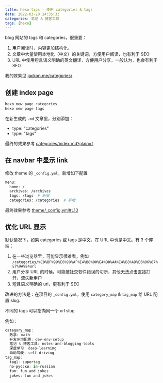 ```yaml
---
title: hexo tips - 使用 categories & tags
date: 2022-03-20 14:36:33
categories: 笔记 & 博客工具
tags: [hexo]
---
```


blog 网站的 tags 和 categories，很重要：

1. 用户阅读时，内容更加结构化。
2. 文章中大量使用本地化（中文）的关键词，方便用户阅读，也有利于 SEO
3. URL 中使用短且语义明确的英文翻译，方便用户分享，一般认为，也会有利于 SEO

我的效果见 [jackon.me/categories/](https://jackon.me/categories/)

## 创建 index page

```bash
hexo new page categories
hexo new page tags
```

在新生成的 `.md` 文章里，分别添加：

- type: "categories"
- type: "tags"

最终的效果参考 [categories/index.md?plain=1](https://github.com/JackonYang/blog-2020s/blob/master/source/categories/index.md?plain=1)


## 在 navbar 中显示 link

修改 theme 的 `_config.yml`，新增如下配置

```bash
menu:
  home: /
  archives: /archives
  tags: /tags  # 新增
  categories: /categories  # 新增
```

最终效果参考 [theme/_config.yml#L10](https://github.com/misc-codes/hexo-theme-xoxo/blob/0a21f331182a528452479a5679af75f61a65983d/_config.yml#L10)

## 优化 URL 显示

默认情况下，如果 categories 或 tags 是中文，在 URL 中也是中文。有 3 个弊端：

1. 在一些浏览器里，可能显示很难看，例如 `/categories/%E8%BF%99%E6%98%AF%E4%B8%80%E4%B8%AA%E4%B8%AD%E6%96%87%E7%9A%84url`
2. 用户分享 URL 的时候，可能被社交软件错误的切断，其他无法点击直接打开，流失新用户
3. 短且语义明确的 url，更有利于 SEO

改进的方法是：在项目的 `_config.yml`，使用 `category_map` & `tag_map` 给 URL 配置 slug.

不同的 tags 可以指向同一个 url slug

例如：

```javascript
category_map:
  数学: math
  开发环境配置: dev-env-setup
  笔记 & 博客工具: notes-and-blogging-tools
  深度学习: deep-learning
  自动驾驶: self-driving
tag_map:
  tag1: supertag
  по-русски: in-russian
  fun: fun and jokes
  jokes: fun and jokes
```
